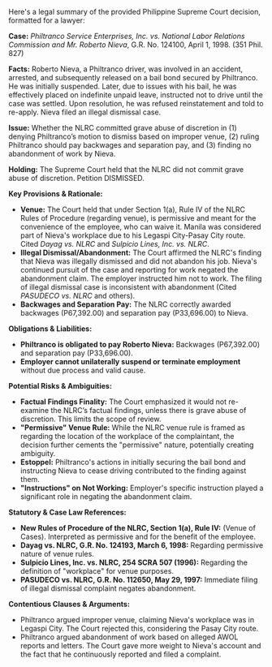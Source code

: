 Here's a legal summary of the provided Philippine Supreme Court decision, formatted for a lawyer:

**Case:** *Philtranco Service Enterprises, Inc. vs. National Labor Relations Commission and Mr. Roberto Nieva*, G.R. No. 124100, April 1, 1998. (351 Phil. 827)

**Facts:** Roberto Nieva, a Philtranco driver, was involved in an accident, arrested, and subsequently released on a bail bond secured by Philtranco. He was initially suspended. Later, due to issues with his bail, he was effectively placed on indefinite unpaid leave, instructed not to drive until the case was settled. Upon resolution, he was refused reinstatement and told to re-apply. Nieva filed an illegal dismissal case.

**Issue:** Whether the NLRC committed grave abuse of discretion in (1) denying Philtranco’s motion to dismiss based on improper venue, (2) ruling Philtranco should pay backwages and separation pay, and (3) finding no abandonment of work by Nieva.

**Holding:** The Supreme Court held that the NLRC did not commit grave abuse of discretion.  Petition DISMISSED.

**Key Provisions & Rationale:**

*   **Venue:** The Court held that under Section 1(a), Rule IV of the NLRC Rules of Procedure (regarding venue), is permissive and meant for the convenience of the employee, who can waive it. Manila was considered part of Nieva's workplace due to his Legaspi City-Pasay City route.  Cited *Dayag vs. NLRC* and *Sulpicio Lines, Inc. vs. NLRC*.
*   **Illegal Dismissal/Abandonment:** The Court affirmed the NLRC's finding that Nieva was illegally dismissed and did not abandon his job.  Nieva's continued pursuit of the case and reporting for work negated the abandonment claim. The employer instructed him not to work. The filing of illegal dismissal case is inconsistent with abandonment (Cited *PASUDECO vs. NLRC* and others).
*   **Backwages and Separation Pay:** The NLRC correctly awarded backwages (P67,392.00) and separation pay (P33,696.00) to Nieva.

**Obligations & Liabilities:**

*   **Philtranco is obligated to pay Roberto Nieva:** Backwages (P67,392.00) and separation pay (P33,696.00).
*   **Employer cannot unilaterally suspend or terminate employment** without due process and valid cause.

**Potential Risks & Ambiguities:**

*   **Factual Findings Finality:** The Court emphasized it would not re-examine the NLRC’s factual findings, unless there is grave abuse of discretion. This limits the scope of review.
*   **"Permissive" Venue Rule:**  While the NLRC venue rule is framed as regarding the location of the workplace of the complaintant, the decision further cements the "permissive" nature, potentially creating ambiguity.
*   **Estoppel:** Philtranco's actions in initially securing the bail bond and instructing Nieva to cease driving contributed to the finding against them.
*   **"Instructions" on Not Working:** Employer's specific instruction played a significant role in negating the abandonment claim.

**Statutory & Case Law References:**

*   **New Rules of Procedure of the NLRC, Section 1(a), Rule IV:** (Venue of Cases). Interpreted as permissive and for the benefit of the employee.
*   **Dayag vs. NLRC, G.R. No. 124193, March 6, 1998:** Regarding permissive nature of venue rules.
*   **Sulpicio Lines, Inc. vs. NLRC, 254 SCRA 507 (1996):** Regarding the definition of "workplace" for venue purposes.
*   **PASUDECO vs. NLRC, G.R. No. 112650, May 29, 1997:**  Immediate filing of illegal dismissal complaint negates abandonment.

**Contentious Clauses & Arguments:**

*   Philtranco argued improper venue, claiming Nieva's workplace was in Legaspi City. The Court rejected this, considering the Pasay City route.
*   Philtranco argued abandonment of work based on alleged AWOL reports and letters. The Court gave more weight to Nieva's account and the fact that he continuously reported and filed a complaint.

